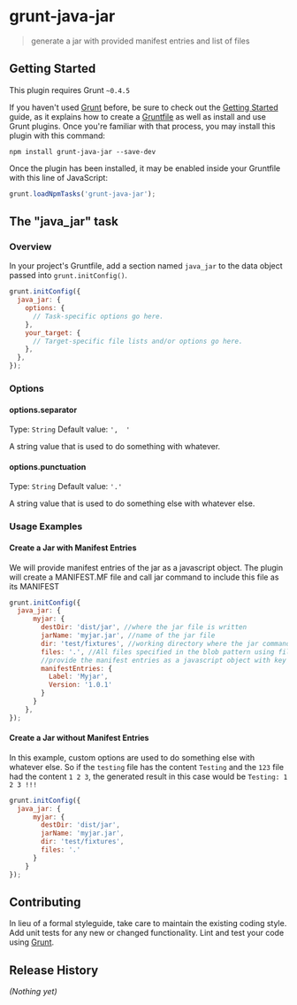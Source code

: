 # grunt-java-jar

> generate a jar with provided manifest entries and list of files

## Getting Started
This plugin requires Grunt `~0.4.5`

If you haven't used [Grunt](http://gruntjs.com/) before, be sure to check out the [Getting Started](http://gruntjs.com/getting-started) guide, as it explains how to create a [Gruntfile](http://gruntjs.com/sample-gruntfile) as well as install and use Grunt plugins. Once you're familiar with that process, you may install this plugin with this command:

```shell
npm install grunt-java-jar --save-dev
```

Once the plugin has been installed, it may be enabled inside your Gruntfile with this line of JavaScript:

```js
grunt.loadNpmTasks('grunt-java-jar');
```

## The "java_jar" task

### Overview
In your project's Gruntfile, add a section named `java_jar` to the data object passed into `grunt.initConfig()`.

```js
grunt.initConfig({
  java_jar: {
    options: {
      // Task-specific options go here.
    },
    your_target: {
      // Target-specific file lists and/or options go here.
    },
  },
});
```

### Options

#### options.separator
Type: `String`
Default value: `',  '`

A string value that is used to do something with whatever.

#### options.punctuation
Type: `String`
Default value: `'.'`

A string value that is used to do something else with whatever else.

### Usage Examples

#### Create a Jar with Manifest Entries
We will provide manifest entries of the jar as a javascript object. The plugin will create a MANIFEST.MF file and call jar command to include this file as its MANIFEST

```js
grunt.initConfig({
  java_jar: {
      myjar: {
        destDir: 'dist/jar', //where the jar file is written
        jarName: 'myjar.jar', //name of the jar file
        dir: 'test/fixtures', //working directory where the jar command will run
        files: '.', //All files specified in the blob pattern using files option will be packed into the jar
        //provide the manifest entries as a javascript object with key value pairs. The MANIFEST file will contain
        manifestEntries: {
          Label: 'Myjar',
          Version: '1.0.1'
        }
      }
    },
});
```

#### Create a Jar without Manifest Entries
In this example, custom options are used to do something else with whatever else. So if the `testing` file has the content `Testing` and the `123` file had the content `1 2 3`, the generated result in this case would be `Testing: 1 2 3 !!!`

```js
grunt.initConfig({
  java_jar: {
      myjar: {
        destDir: 'dist/jar', 
        jarName: 'myjar.jar', 
        dir: 'test/fixtures', 
        files: '.'
      }
    }
});
```

## Contributing
In lieu of a formal styleguide, take care to maintain the existing coding style. Add unit tests for any new or changed functionality. Lint and test your code using [Grunt](http://gruntjs.com/).

## Release History
_(Nothing yet)_
